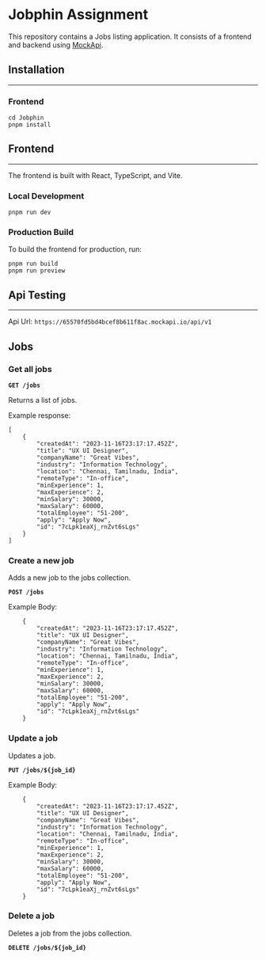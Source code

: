 # Jobphin Assignment

This repository contains a Jobs listing application. It consists of a frontend and backend using [MockApi](https://mockapi.io/).

## Installation

---

### Frontend

```
cd Jobphin
pnpm install
```

## Frontend

---

The frontend is built with React, TypeScript, and Vite.

### Local Development

```
pnpm run dev
```

### Production Build

To build the frontend for production, run:

```
pnpm run build
pnpm run preview
```

## Api Testing

---

Api Url: `https://65570fd5bd4bcef8b611f8ac.mockapi.io/api/v1`

## Jobs

### Get all jobs

**`GET /jobs`**

Returns a list of jobs.

Example response:

```
[
    {
        "createdAt": "2023-11-16T23:17:17.452Z",
        "title": "UX UI Designer",
        "companyName": "Great Vibes",
        "industry": "Information Technology",
        "location": "Chennai, Tamilnadu, India",
        "remoteType": "In-office",
        "minExperience": 1,
        "maxExperience": 2,
        "minSalary": 30000,
        "maxSalary": 60000,
        "totalEmployee": "51-200",
        "apply": "Apply Now",
        "id": "7cLpk1eaXj_rnZvt6sLgs"
    }
]
```

### Create a new job

Adds a new job to the jobs collection.

**`POST /jobs`**

Example Body:

```
    {
        "createdAt": "2023-11-16T23:17:17.452Z",
        "title": "UX UI Designer",
        "companyName": "Great Vibes",
        "industry": "Information Technology",
        "location": "Chennai, Tamilnadu, India",
        "remoteType": "In-office",
        "minExperience": 1,
        "maxExperience": 2,
        "minSalary": 30000,
        "maxSalary": 60000,
        "totalEmployee": "51-200",
        "apply": "Apply Now",
        "id": "7cLpk1eaXj_rnZvt6sLgs"
    }
```

### Update a job

Updates a job.

**`PUT /jobs/${job_id}`**

Example Body:

```
    {
        "createdAt": "2023-11-16T23:17:17.452Z",
        "title": "UX UI Designer",
        "companyName": "Great Vibes",
        "industry": "Information Technology",
        "location": "Chennai, Tamilnadu, India",
        "remoteType": "In-office",
        "minExperience": 1,
        "maxExperience": 2,
        "minSalary": 30000,
        "maxSalary": 60000,
        "totalEmployee": "51-200",
        "apply": "Apply Now",
        "id": "7cLpk1eaXj_rnZvt6sLgs"
    }
```

### Delete a job

Deletes a job from the jobs collection.

**`DELETE /jobs/${job_id}`**
